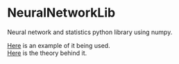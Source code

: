 # NeuralNetworkLib

Neural network and statistics python library using numpy.

[Here](https://github.com/artainmo/multilayer_perceptron) is an example of it being used.<br>
[Here](https://github.com/artainmo/neural-networks) is the theory behind it.
